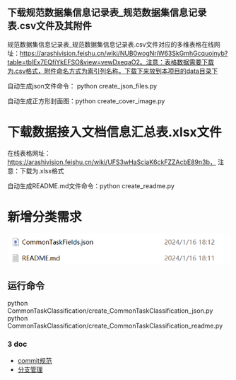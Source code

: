 ## 下载规范数据集信息记录表_规范数据集信息记录表.csv文件及其附件
规范数据集信息记录表_规范数据集信息记录表.csv文件对应的多维表格在线网址：https://arashivision.feishu.cn/wiki/NUB0wogNriW63SkGmhGcquojnyb?table=tblEx7EQfiYkEFSO&view=vewDxeqaO2。注意：表格数据需要下载为.csv格式，附件命名方式为索引列名称，下载下来放到本项目的data目录下

自动生成json文件命令： python create_json_files.py

自动生成正方形封面图：python create_cover_image.py


# 下载数据接入文档信息汇总表.xlsx文件
在线表格网址：https://arashivision.feishu.cn/wiki/UFS3wHaSciaK6ckFZZAcbE89n3b， 注意：下载为.xlsx格式

自动生成README.md文件命令：python create_readme.py



# 新增分类需求
![Alt text](image.png)
## 运行命令
python CommonTaskClassification/create_CommonTaskClassification_json.py
python CommonTaskClassification/create_CommonTaskClassification_readme.py



### 3 doc
- [commit规范](doc/git_commit_message.md)
- [分支管理](doc/branch_management_specification.md)







